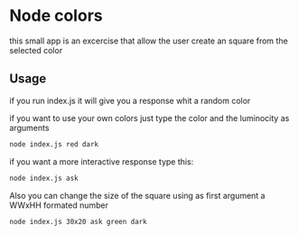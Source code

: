 # Node colors

this small app is an excercise that allow the user create an square from the selected color

## Usage

if you run index.js it will give you a response whit a random color

if you want to use your own colors just type the color and the luminocity as arguments

```sh
node index.js red dark
```

if you want a more interactive response type this:

```sh
node index.js ask
```

Also you can change the size of the square using as first argument a WWxHH formated number

```sh
node index.js 30x20 ask green dark
```
